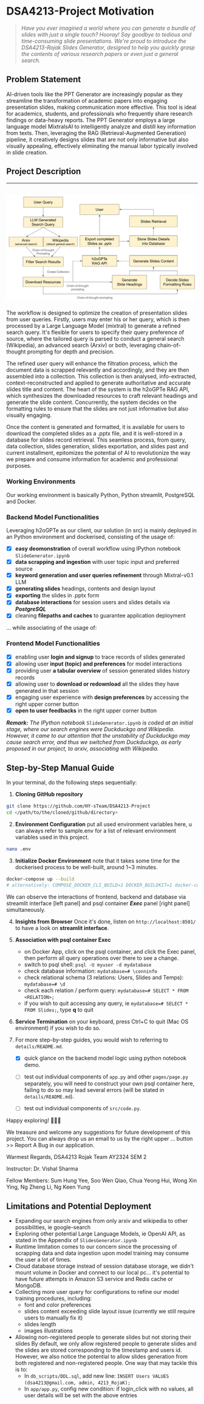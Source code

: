 # DSA4213-Project Motivation

> *Have you ever imagined a world where you can generate a bundle of slides with just a single touch? Hooray! Say goodbye to tedious and time-consuming slide presentations. We're proud to introduce the DSA4213-Rojak Slides Generator, designed to help you quickly grasp the contents of various research papers or even just a general search.*

## Problem Statement
AI-driven tools like the PPT Generator are increasingly popular as they streamline the transformation of academic papers into engaging presentation slides, making communication more effective. This tool is ideal for academics, students, and professionals who frequently share research findings or data-heavy reports. The PPT Generator employs a large language model MixtralsAI to intelligently analyze and distill key information from texts. Then, leveraging the RAG (Retrieval-Augmented Generation) pipeline, it creatively designs slides that are not only informative but also visually appealing, effectively eliminating the manual labor typically involved in slide creation. 

## Project Description
---
![Solution Workflow](details/solution_workflow.jpeg)
---

The workflow is designed to optimize the creation of presentation slides from user queries. Firstly, users may enter his or her query, which is then processed by a Large Language Model (mixtral) to generate a refined search query. It's flexible for users to specify their query preference of source, where the tailored query is parsed to conduct a general search (Wikipedia), an advanced search (Arxiv) or both, leveraging chain-of-thought prompting for depth and precision. 

The refined user query will enhance the filtration process, which the document data is scrapped relevantly and accordingly, and they are then assembled into a collection. This collection is then analysed, info-extracted, context-reconstructed and applied to generate authoritative and accurate slides title and content. The heart of the system is the h2oGPTe RAG API, which synthesizes the downloaded resources to craft relevant headings and generate the slide content. Concurrently, the system decides on the formatting rules to ensure that the slides are not just informative but also visually engaging. 

Once the content is generated and formatted, it is available for users to download the completed slides as a .pptx file, and it is well-stored in a database for slides record retrieval. This seamless process, from query, data collection, slides generation, slides exportation, and slides past and current installment, epitomizes the potential of AI to revolutionize the way we prepare and consume information for academic and professional purposes. 

### Working Environments
Our working environment is basically Python, Python streamlit, PostgreSQL and Docker. 

### Backend Model Functionalities
Leveraging h2oGPTe as our client, our solution (in src) is mainly deployed in an Python environment and dockerised, consisting of the usage of: 
- [x] **easy deomonstration** of overall workflow using IPython notebook `SlideGenerator.ipynb`
- [x] **data scrapping and ingestion** with user topic input and preferred source
- [x] **keyword generation and user queries refinement** through Mixtral-v0.1 LLM
- [x] **generating slides** headings, contents and design layout 
- [x] **exporting** the slides in .pptx form
- [x] **database interactions** for session users and slides details via ***PostgreSQL***
- [x] cleaning **filepaths and caches** to guarantee application deployment

... while associating of the usage of: 

### Frontend Model Functionalities
- [x] enabling user **login and signup** to trace records of slides generated
- [x] allowing user **input (topic) and preferences** for model interactions
- [x] providing user **a tabular overview** of session generated slides history records
- [x] allowing user to **download or redownload** all the slides they have generated in that session
- [x] engaging user experience with **design preferences** by accessing the right upper corner button
- [x] **open to user feedbacks** in the right upper corner button

***Remark:*** *The IPython notebook* `SlideGenerator.ipynb` *is coded at an initial stage, where our search engines were Duckduckgo and Wikipedia. However, it came to our attention that the unstability of Duckduckgo may cause search error, and thus we switched from Duckduckgo, as early proposed in our project, to arxiv, associating with Wikipedia.*

## Step-by-Step Manual Guide
In your terminal, do the following steps sequentially: 

1. **Cloning GitHub repository**
```sh
git clone https://github.com/HY-sTeam/DSA4213-Project
cd </path/to/the/cloned/github/directory>
```
2. **Environment Configuration**
put all used environment variables here, u can always refer to sample.env for a list of relevant environment variables used in this project. 
```sh 
nano .env
```
3. **Initialize Docker Environment** 
note that it takes some time for the dockerised process to be well-built, around 1~3 minutes. 
```sh
docker-compose up --build
# alternatively: COMPOSE_DOCKER_CLI_BUILD=1 DOCKER_BUILDKIT=1 docker-compose build --no-cache docker-compose up
```


We can observe the interactions of frontend, backend and database via streamlit interface [left panel] and psql container ***Exec*** panel [right panel] simultaneously. 


4. **Insights from Browser**
Once it's done, listen on `http://localhost:8501/` to have a look on **streamlit interface**. 

5. **Association with psql container Exec**
	- on Docker App, click on the psql container, and click the Exec panel, then perform all query operations over there to see a change. 
	- switch to psql shell: `psql -U myuser -d mydatabase`
	- check database information: `mydatabase=# \conninfo`
	- check relational schema (3 relations:  Users, Slides and Temps): `mydatabase=# \d`
	- check each relation / perform query: `mydatabase=# SELECT * FROM <RELATION>;`
	- if you wish to quit accessing any query, ie `mydatabase=# SELECT * FROM Slides;`, type **q** to quit

6. **Service Termination** 
   on your keyboard, press Ctrl+C to quit (Mac OS environment) if you wish to do so. 

7. For more step-by-step guides, you would wish to referring to `details/README.md`. 
   - [x] quick glance on the backend model logic using python notebook demo.
   - [ ] test out individual components of `app.py` and other `pages/page.py` separately, you will need to construct your own psql container here, failing to do so may lead several errors (will be stated in `details/README.md`). 
   - [ ] test out individual components of `src/code.py`. 


Happy exploring! 🎉🎉🎉

We treasure and welcome any suggestions for future development of this project. You can always drop us an email to us by the right upper ... button >> Report A Bug in our application. 



Warmest Regards, 
DSA4213 Rojak Team
AY2324 SEM 2

Instructor: Dr. Vishal Sharma

Fellow Members: Sum Hung Yee, Soo Wen Qiao, Chua Yeong Hui, Wong Xin Ying, Ng Zheng Li, Ng Keen Yung

## Limitations and Potential Deployment
- Expanding our search engines from only arxiv and wikipedia to other possibilities, ie google-search
- Exploring other potential Large Language Models, ie OpenAI API, as stated in the Appendix of `SlidesGenerator.ipynb`
- Runtime limitation comes to our concern since the processing of scrapping data and data ingestion upon model training may consume the user a lot of times. 
- Cloud database storage instead of session database storage, we didn't mount volume in Docker and connect to our local pc...
  it's potential to have future attempts in Amazon S3 service and Redis cache or MongoDB. 
- Collecting more user query for configurations to refine our model training procedures, including: 
  - font and color preferences
  - slides content exceeding slide layout issue (currently we still require users to manually fix it)
  - slides length 
  - images illustrations
- Allowing non-registered people to generate slides but not storing their slides
  By default, we only allow registered people to generate slides and the slides are stored corresponding to the timestamp and users id. However, we also notice the potential to allow slides generation from both registered and non-registered people. One way that may tackle this is to: 
  - In `db_scripts/DDL.sql`, add new line: `INSERT Users VALUES (dsa4213@gmail.com, admin, 4213_RojaK);`
  - In `app/app.py`, config new condition: if login_click with no values, all user details will be set with the above entries

